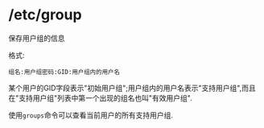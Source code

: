 # /etc/group
保存用户组的信息

格式:
```
组名:用户组密码:GID:用户组内的用户名
```

某个用户的GID字段表示"初始用户组";用户组内的用户名表示"支持用户组",而且在"支持用户组"列表中第一个出现的组名也叫"有效用户组".

使用`groups`命令可以查看当前用户的所有支持用户组.
